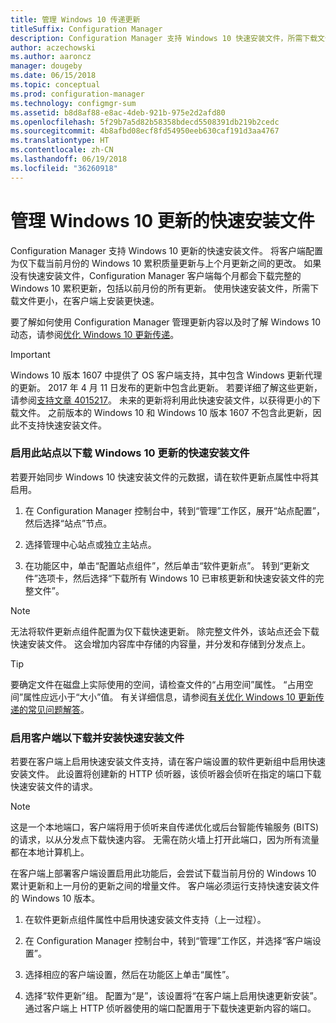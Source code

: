 ```yaml
---
title: 管理 Windows 10 传递更新
titleSuffix: Configuration Manager
description: Configuration Manager 支持 Windows 10 快速安装文件，所需下载文件更小，在客户端上安装速度更快。
author: aczechowski
ms.author: aaroncz
manager: dougeby
ms.date: 06/15/2018
ms.topic: conceptual
ms.prod: configuration-manager
ms.technology: configmgr-sum
ms.assetid: b8d8af88-e8ac-4deb-921b-975e2d2afd80
ms.openlocfilehash: 5f29b7a5d82b58358bdecd5508391db219b2cedc
ms.sourcegitcommit: 4b8afbd08ecf8fd54950eeb630caf191d3aa4767
ms.translationtype: HT
ms.contentlocale: zh-CN
ms.lasthandoff: 06/19/2018
ms.locfileid: "36260918"
---
```

# <a name="manage-express-installation-files-for-windows-10-updates"></a>管理 Windows 10 更新的快速安装文件

Configuration Manager 支持 Windows 10 更新的快速安装文件。 将客户端配置为仅下载当前月份的 Windows 10 累积质量更新与上个月更新之间的更改。 如果没有快速安装文件，Configuration Manager 客户端每个月都会下载完整的 Windows 10 累积更新，包括以前月份的所有更新。 使用快速安装文件，所需下载文件更小，在客户端上安装更快速。

要了解如何使用 Configuration Manager 管理更新内容以及时了解 Windows 10 动态，请参阅[优化 Windows 10 更新传递](/sccm/sum/deploy-use/optimize-windows-10-update-delivery)。  


> [!IMPORTANT]  
> Windows 10 版本 1607 中提供了 OS 客户端支持，其中包含 Windows 更新代理的更新。 2017 年 4 月 11 日发布的更新中包含此更新。 若要详细了解这些更新，请参阅[支持文章 4015217](http://support.microsoft.com/kb/4015217)。 未来的更新将利用此快速安装文件，以获得更小的下载文件。 之前版本的 Windows 10 和 Windows 10 版本 1607 不包含此更新，因此不支持快速安装文件。  


### <a name="enable-the-site-to-download-express-installation-files-for-windows-10-updates"></a>启用此站点以下载 Windows 10 更新的快速安装文件
若要开始同步 Windows 10 快速安装文件的元数据，请在软件更新点属性中将其启用。  

1. 在 Configuration Manager 控制台中，转到“管理”工作区，展开“站点配置”，然后选择“站点”节点。  

2. 选择管理中心站点或独立主站点。  

3. 在功能区中，单击“配置站点组件”，然后单击“软件更新点”。 转到“更新文件”选项卡，然后选择“下载所有 Windows 10 已审核更新和快速安装文件的完整文件”。

> [!NOTE]    
> 无法将软件更新点组件配置为仅下载快速更新。  除完整文件外，该站点还会下载快速安装文件。 这会增加内容库中存储的内容量，并分发和存储到分发点上。

> [!Tip]  
> 要确定文件在磁盘上实际使用的空间，请检查文件的“占用空间”属性。 “占用空间”属性应远小于“大小”值。 有关详细信息，请参阅[有关优化 Windows 10 更新传递的常见问题解答](/sccm/sum/deploy-use/optimize-windows-10-update-delivery#bkmk_faq)。  


### <a name="enable-clients-to-download-and-install-express-installation-files"></a>启用客户端以下载并安装快速安装文件
若要在客户端上启用快速安装文件支持，请在客户端设置的软件更新组中启用快速安装文件。 此设置将创建新的 HTTP 侦听器，该侦听器会侦听在指定的端口下载快速安装文件的请求。

> [!NOTE]    
> 这是一个本地端口，客户端将用于侦听来自传递优化或后台智能传输服务 (BITS) 的请求，以从分发点下载快速内容。 无需在防火墙上打开此端口，因为所有流量都在本地计算机上。  

在客户端上部署客户端设置启用此功能后，会尝试下载当前月份的 Windows 10 累计更新和上一月份的更新之间的增量文件。 客户端必须运行支持快速安装文件的 Windows 10 版本。  

1. 在软件更新点组件属性中启用快速安装文件支持（上一过程）。  

2. 在 Configuration Manager 控制台中，转到“管理”工作区，并选择“客户端设置”。  

3. 选择相应的客户端设置，然后在功能区上单击“属性”。  

4. 选择“软件更新”组。 配置为“是”，该设置将“在客户端上启用快速更新安装”。 通过客户端上 HTTP 侦听器使用的端口配置用于下载快速更新内容的端口。  
